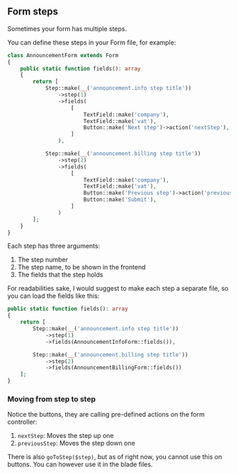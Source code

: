 ## Form steps
Sometimes your form has multiple steps.

You can define these steps in your Form file, for example:

```php
class AnnouncementForm extends Form
{
    public static function fields(): array
    {
        return [
            Step::make(__('announcement.info step title'))
                ->step(1)
                ->fields(
                    [
                        TextField::make('company'),
                        TextField::make('vat'),
                        Button::make('Next step')->action('nextStep'),
                    ]
                ),

            Step::make(__('announcement.billing step title'))
                ->step(2)
                ->fields(
                    [
                        TextField::make('company'),
                        TextField::make('vat'),
                        Button::make('Previous step')->action('previousStep'),
                        Button::make('Submit'),
                    ]
                )
        ];
    }
}
```

Each step has three arguments:
1. The step number
2. The step name, to be shown in the frontend
3. The fields that the step holds

For readabilities sake, I would suggest to make each step a separate file, so you can load the fields like this:
```php
public static function fields(): array
{
    return [
        Step::make(__('announcement.info step title'))
            ->step(1)
            ->fields(AnnouncementInfoForm::fields()),

        Step::make(__('announcement.billing step title'))
            ->step(2)
            ->fields(AnnouncementBillingForm::fields())
    ];
}
```

### Moving from step to step
Notice the buttons, they are calling pre-defined actions on the form controller:
1. `nextStep`: Moves the step up one
2. `previousStep`: Moves the step down one

There is also `goToStep($step)`, but as of right now, you cannot use this on buttons.
You can however use it in the blade files.
